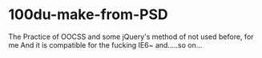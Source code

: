 # 100du-make-from-PSD
The Practice of  OOCSS and some jQuery's method of not used before, for me
And it is compatible for the fucking IE6~  and.....so   on...
